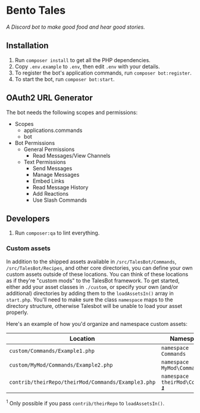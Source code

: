 
# Bento Tales

_A Discord bot to make good food and hear good stories._

## Installation

1. Run `composer install` to get all the PHP dependencies.
2. Copy `.env.example` to `.env`, then edit `.env` with your details.
3. To register the bot's application commands, run `composer bot:register`.
4. To start the bot, run `composer bot:start`.

## OAuth2 URL Generator

The bot needs the following scopes and permissions:

- Scopes
  - applications.commands
  - bot
- Bot Permissions
  - General Permissions
    - Read Messages/View Channels
  - Text Permissions
    - Send Messages
    - Manage Messages
    - Embed Links
    - Read Message History
    - Add Reactions
    - Use Slash Commands

## Developers

1. Run `composer:qa` to lint everything.

### Custom assets

In addition to the shipped assets available in `/src/TalesBot/Commands`,
`/src/TalesBot/Recipes`, and other core directories, you can define your own
custom assets outside of these locations. You can think of these locations
as if they're "custom mods" to the TalesBot framework. To get started, either
add your asset classes in `./custom`, or specify your own (and/or additional)
directories by adding them to the `loadAssetsIn()` array in `start.php`.
You'll need to make sure the class `namespace` maps to the directory structure,
otherwise Talesbot will be unable to load your asset properly.

Here's an example of how you'd organize and namespace custom assets:

| Location                                           | Namespace                                        |
|----------------------------------------------------|--------------------------------------------------|
| `custom/Commands/Example1.php`                     | `namespace Commands`                             |
| `custom/MyMod/Commands/Example2.php`               | `namespace MyMod\Commands`                       |
| `contrib/theirRepo/theirMod/Commands/Example3.php` | `namespace theirMod\Commands` ***<sup>1</sup>*** |

<sup>1</sup> Only possible if you pass `contrib/theirRepo` to `loadAssetsIn()`.
